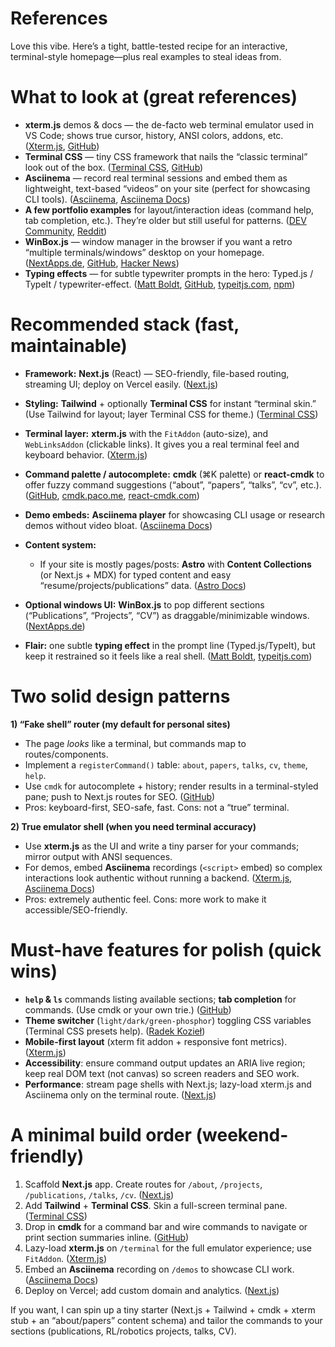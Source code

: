 # References

Love this vibe. Here’s a tight, battle-tested recipe for an interactive, terminal-style homepage—plus real examples to steal ideas from.

# What to look at (great references)

* **xterm.js** demos & docs — the de-facto web terminal emulator used in VS Code; shows true cursor, history, ANSI colors, addons, etc. ([Xterm.js][1], [GitHub][2])
* **Terminal CSS** — tiny CSS framework that nails the “classic terminal” look out of the box. ([Terminal CSS][3], [GitHub][4])
* **Asciinema** — record real terminal sessions and embed them as lightweight, text-based “videos” on your site (perfect for showcasing CLI tools). ([Asciinema][5], [Asciinema Docs][6])
* **A few portfolio examples** for layout/interaction ideas (command help, tab completion, etc.). They’re older but still useful for patterns. ([DEV Community][7], [Reddit][8])
* **WinBox.js** — window manager in the browser if you want a retro “multiple terminals/windows” desktop on your homepage. ([NextApps.de][9], [GitHub][10], [Hacker News][11])
* **Typing effects** — for subtle typewriter prompts in the hero: Typed.js / TypeIt / typewriter-effect. ([Matt Boldt][12], [GitHub][13], [typeitjs.com][14], [npm][15])

# Recommended stack (fast, maintainable)

* **Framework:** **Next.js** (React) — SEO-friendly, file-based routing, streaming UI; deploy on Vercel easily. ([Next.js][16])
* **Styling:** **Tailwind** + optionally **Terminal CSS** for instant “terminal skin.” (Use Tailwind for layout; layer Terminal CSS for theme.) ([Terminal CSS][3])
* **Terminal layer:** **xterm.js** with the `FitAddon` (auto-size), and `WebLinksAddon` (clickable links). It gives you a real terminal feel and keyboard behavior. ([Xterm.js][17])
* **Command palette / autocomplete:** **cmdk** (⌘K palette) or **react-cmdk** to offer fuzzy command suggestions (“about”, “papers”, “talks”, “cv”, etc.). ([GitHub][18], [cmdk.paco.me][19], [react-cmdk.com][20])
* **Demo embeds:** **Asciinema player** for showcasing CLI usage or research demos without video bloat. ([Asciinema Docs][6])
* **Content system:**

  * If your site is mostly pages/posts: **Astro** with **Content Collections** (or Next.js + MDX) for typed content and easy “resume/projects/publications” data. ([Astro Docs][21])
* **Optional windows UI:** **WinBox.js** to pop different sections (“Publications”, “Projects”, “CV”) as draggable/minimizable windows. ([NextApps.de][9])
* **Flair:** one subtle **typing effect** in the prompt line (Typed.js/TypeIt), but keep it restrained so it feels like a real shell. ([Matt Boldt][12], [typeitjs.com][14])

# Two solid design patterns

**1) “Fake shell” router (my default for personal sites)**

* The page *looks* like a terminal, but commands map to routes/components.
* Implement a `registerCommand()` table: `about`, `papers`, `talks`, `cv`, `theme`, `help`.
* Use `cmdk` for autocomplete + history; render results in a terminal-styled pane; push to Next.js routes for SEO. ([GitHub][18])
* Pros: keyboard-first, SEO-safe, fast. Cons: not a “true” terminal.

**2) True emulator shell (when you need terminal accuracy)**

* Use **xterm.js** as the UI and write a tiny parser for your commands; mirror output with ANSI sequences.
* For demos, embed **Asciinema** recordings (`<script>` embed) so complex interactions look authentic without running a backend. ([Xterm.js][17], [Asciinema Docs][22])
* Pros: extremely authentic feel. Cons: more work to make it accessible/SEO-friendly.

# Must-have features for polish (quick wins)

* **`help` & `ls`** commands listing available sections; **tab completion** for commands. (Use cmdk or your own trie.) ([GitHub][18])
* **Theme switcher** (`light/dark/green-phosphor`) toggling CSS variables (Terminal CSS presets help). ([Radek Kozieł][23])
* **Mobile-first layout** (xterm fit addon + responsive font metrics). ([Xterm.js][17])
* **Accessibility**: ensure command output updates an ARIA live region; keep real DOM text (not canvas) so screen readers and SEO work.
* **Performance**: stream page shells with Next.js; lazy-load xterm.js and Asciinema only on the terminal route. ([Next.js][24])

# A minimal build order (weekend-friendly)

1. Scaffold **Next.js** app. Create routes for `/about`, `/projects`, `/publications`, `/talks`, `/cv`. ([Next.js][16])
2. Add **Tailwind** + **Terminal CSS**. Skin a full-screen terminal pane. ([Terminal CSS][3])
3. Drop in **cmdk** for a command bar and wire commands to navigate or print section summaries inline. ([GitHub][18])
4. Lazy-load **xterm.js** on `/terminal` for the full emulator experience; use `FitAddon`. ([Xterm.js][17])
5. Embed an **Asciinema** recording on `/demos` to showcase CLI work. ([Asciinema Docs][6])
6. Deploy on Vercel; add custom domain and analytics. ([Next.js][24])

If you want, I can spin up a tiny starter (Next.js + Tailwind + cmdk + xterm stub + an “about/papers” content schema) and tailor the commands to your sections (publications, RL/robotics projects, talks, CV).

[1]: https://xtermjs.org/?utm_source=chatgpt.com "Xterm.js"
[2]: https://github.com/xtermjs/xterm.js?utm_source=chatgpt.com "xtermjs/xterm.js: A terminal for the web"
[3]: https://terminalcss.xyz/?utm_source=chatgpt.com "Terminal CSS"
[4]: https://github.com/Gioni06/terminal.css/?utm_source=chatgpt.com "Gioni06/terminal.css: Modern and minimalistic ..."
[5]: https://www.asciinema.org/?utm_source=chatgpt.com "Record and share your terminal sessions, the simple way ..."
[6]: https://docs.asciinema.org/manual/player/?utm_source=chatgpt.com "asciinema player"
[7]: https://dev.to/nahiandev/few-amazing-terminal-style-portfolio-website-you-might-like-4pom?utm_source=chatgpt.com "Few Amazing Terminal style Portfolio website you might like"
[8]: https://www.reddit.com/r/webdev/comments/1933gx4/terminalstyled_portfolio_websites/?utm_source=chatgpt.com "Terminal-styled portfolio websites. : r/webdev"
[9]: https://nextapps-de.github.io/winbox/?utm_source=chatgpt.com "WinBox.js – Modern HTML5 Window Manager"
[10]: https://github.com/nextapps-de/winbox?utm_source=chatgpt.com "WinBox is a modern HTML5 window manager for the Web."
[11]: https://news.ycombinator.com/item?id=27071928&utm_source=chatgpt.com "WinBox: Window manager in a web browser"
[12]: https://mattboldt.com/demos/typed-js/?utm_source=chatgpt.com "JavaScript Animated Typing with Typed.js | by Matt Boldt"
[13]: https://github.com/mattboldt/typed.js/?utm_source=chatgpt.com "mattboldt/typed.js: A JavaScript Typing Animation Library - GitHub"
[14]: https://www.typeitjs.com/?utm_source=chatgpt.com "TypeIt | The most versatile JavaScript typewriter effect library on the ..."
[15]: https://www.npmjs.com/package/typewriter-effect?utm_source=chatgpt.com "typewriter-effect - npm"
[16]: https://nextjs.org/docs?utm_source=chatgpt.com "Next.js Docs | Next.js"
[17]: https://xtermjs.org/docs/?utm_source=chatgpt.com "Documentation"
[18]: https://github.com/pacocoursey/cmdk?utm_source=chatgpt.com "pacocoursey/cmdk: Fast, unstyled command menu React ..."
[19]: https://cmdk.paco.me/?utm_source=chatgpt.com "Fast, composable, unstyled command menu for React — K"
[20]: https://react-cmdk.com/?utm_source=chatgpt.com "react-cmdk | Build your dream command palette"
[21]: https://docs.astro.build/en/guides/content-collections/?utm_source=chatgpt.com "Content collections - Astro Docs"
[22]: https://docs.asciinema.org/manual/server/embedding/?utm_source=chatgpt.com "Embedding - asciinema docs"
[23]: https://panr.github.io/terminal-css/?utm_source=chatgpt.com "Terminal.css | Semantic styles for the simple web"
[24]: https://nextjs.org/?utm_source=chatgpt.com "Next.js by Vercel - The React Framework"

